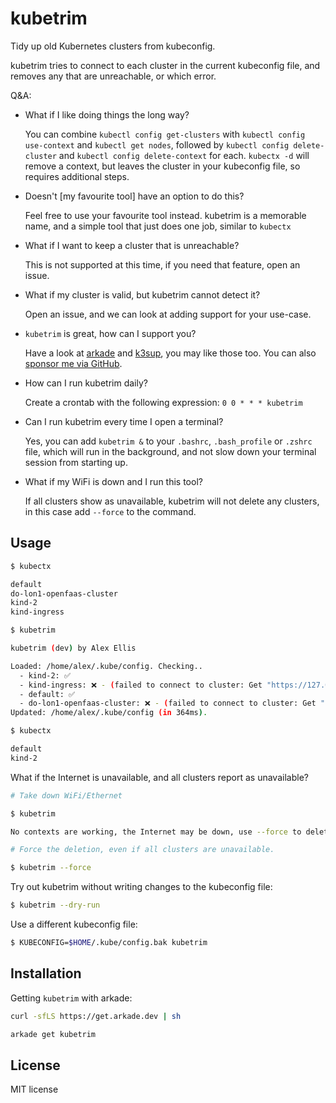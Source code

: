 kubetrim
====================================================

Tidy up old Kubernetes clusters from kubeconfig.

kubetrim tries to connect to each cluster in the current kubeconfig file, and removes any that are unreachable, or which error.

Q&A:

* What if I like doing things the long way?

    You can combine `kubectl config get-clusters` with `kubectl config use-context` and `kubectl get nodes`, followed by `kubectl config delete-cluster` and `kubectl config delete-context` for each. `kubectx -d` will remove a context, but leaves the cluster in your kubeconfig file, so requires additional steps.

* Doesn't [my favourite tool] have an option to do this?

    Feel free to use your favourite tool instead. kubetrim is a memorable name, and a simple tool that just does one job, similar to `kubectx`

* What if I want to keep a cluster that is unreachable?

    This is not supported at this time, if you need that feature, open an issue.

* What if my cluster is valid, but kubetrim cannot detect it?

    Open an issue, and we can look at adding support for your use-case.

* `kubetrim` is great, how can I support you?

    Have a look at [arkade](https://github.com/alexellis/arkade) and [k3sup](https://github.com/alexellis/k3sup), you may like those too. You can also [sponsor me via GitHub](https://github.com/sponsors/alexellis).

* How can I run kubetrim daily?

    Create a crontab with the following expression: `0 0 * * * kubetrim`

* Can I run kubetrim every time I open a terminal?

    Yes, you can add `kubetrim &` to your `.bashrc`, `.bash_profile` or `.zshrc` file, which will run in the background, and not slow down your terminal session from starting up.

* What if my WiFi is down and I run this tool?

    If all clusters show as unavailable, kubetrim will not delete any clusters, in this case add `--force` to the command.

## Usage

```bash
$ kubectx

default
do-lon1-openfaas-cluster
kind-2
kind-ingress

$ kubetrim

kubetrim (dev) by Alex Ellis 

Loaded: /home/alex/.kube/config. Checking..
  - kind-2: ✅
  - kind-ingress: ❌ - (failed to connect to cluster: Get "https://127.0.0.1:40349/api/v1/nodes": dial tcp 127.0.0.1:40349: connect: connection refused)
  - default: ✅
  - do-lon1-openfaas-cluster: ❌ - (failed to connect to cluster: Get "https://da39a3ee5e6b4b0d3255bfef95601890afd80709.k8s.ondigitalocean.co.uk/api/v1/nodes": dial tcp: lookup da39a3ee5e6b4b0d3255bfef95601890afd80709.k8s.ondigitalocean.co.uk on 127.0.0.53:53: no such host)
Updated: /home/alex/.kube/config (in 364ms).

$ kubectx

default
kind-2
```

What if the Internet is unavailable, and all clusters report as unavailable?

```bash
# Take down WiFi/Ethernet

$ kubetrim

No contexts are working, the Internet may be down, use --force to delete all contexts anyway.

# Force the deletion, even if all clusters are unavailable.

$ kubetrim --force
```

Try out kubetrim without writing changes to the kubeconfig file:

```bash
$ kubetrim --dry-run
```

Use a different kubeconfig file:

```bash
$ KUBECONFIG=$HOME/.kube/config.bak kubetrim
```

## Installation

Getting `kubetrim` with arkade:

```bash
curl -sfLS https://get.arkade.dev | sh

arkade get kubetrim
```

## License

MIT license

